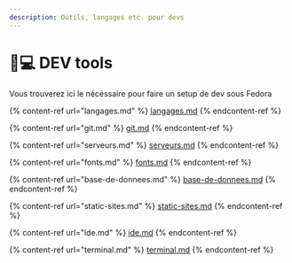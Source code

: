 ```yaml
---
description: Outils, langages etc. pour devs
---
```


# 👨💻 DEV tools

Vous trouverez ici le nécéssaire pour faire un setup de dev sous Fedora

{% content-ref url="langages.md" %}
[langages.md](langages.md)
{% endcontent-ref %}

{% content-ref url="git.md" %}
[git.md](git.md)
{% endcontent-ref %}

{% content-ref url="serveurs.md" %}
[serveurs.md](serveurs.md)
{% endcontent-ref %}

{% content-ref url="fonts.md" %}
[fonts.md](fonts.md)
{% endcontent-ref %}

{% content-ref url="base-de-donnees.md" %}
[base-de-donnees.md](base-de-donnees.md)
{% endcontent-ref %}

{% content-ref url="static-sites.md" %}
[static-sites.md](static-sites.md)
{% endcontent-ref %}

{% content-ref url="ide.md" %}
[ide.md](ide.md)
{% endcontent-ref %}

{% content-ref url="terminal.md" %}
[terminal.md](terminal.md)
{% endcontent-ref %}

